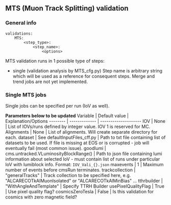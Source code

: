 ## MTS (Muon Track Splitting) validation

### General info

```
validations:
    MTS:
        <step_type>:
            <step_name>:
                <options>
```

MTS validation runs in 1 possible type of steps:
 - single (validation analysis by MTS_cfg.py)
Step name is arbitrary string which will be used as a reference for consequent steps.
Merge and trend jobs are not yet implemented.

### Single MTS jobs

Single jobs can be specified per run (IoV as well).

**Parameters below to be updated**
Variable | Default value | Explanation/Options
-------- | ------------- | --------------------
IOV | None | List of IOVs/runs defined by integer value. IOV 1 is reserved for MC.
Alignments | None | List of alignments. Will create separate directory for each.
dataset | See defaultInputFiles_cff.py | Path to txt file containing list of datasets to be used. If file is missing at EOS or is corrupted - job will eventually fail (most common issue).
goodlumi | cms.untracked.VLuminosityBlockRange() | Path to json file containing lumi information about selected IoV - must contain list of runs under particular IoV with lumiblock info. Format: `IOV_Vali_{}.json`
maxevents | 1 | Maximum number of events before cmsRun terminates.
trackcollection | "generalTracks" | Track collection to be specified here, e.g. "ALCARECOTkAlMuonIsolated" or "ALCARECOTkAlMinBias" ...
tthrbuilder | "WithAngleAndTemplate" | Specify TTRH Builder
usePixelQualityFlag | True | Use pixel quality flag?
cosmicsZeroTesla | False | Is this validation for cosmics with zero magnetic field?
